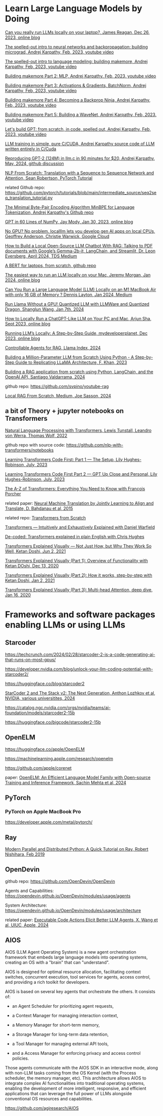 # Learn Large Language Models by Doing

[Can you really run LLMs locally on your laptop?, James Reagan, Dec 26, 2023, online blog](https://jpreagan.com/blog/can-you-really-run-llms-locally-on-your-laptop)

[The spelled-out intro to neural networks and backpropagation: building micrograd, Andrej Karpathy, Feb, 2023, youtube video](https://youtu.be/VMj-3S1tku0)

[The spelled-out intro to language modeling: building makemore, Andrej Karpathy, Feb, 2023, youtube video](https://youtu.be/PaCmpygFfXo)

[Building makemore Part 2: MLP, Andrej Karpathy, Feb, 2023, youtube video](https://youtu.be/PaCmpygFfXo)

[Building makemore Part 3: Activations & Gradients, BatchNorm, Andrej Karpathy, Feb, 2023, youtube video](https://youtu.be/P6sfmUTpUmc)

[Building makemore Part 4: Becoming a Backprop Ninja, Andrej Karpathy, Feb, 2023, youtube video](https://youtu.be/q8SA3rM6ckI)

[Building makemore Part 5: Building a WaveNet, Andrej Karpathy, Feb, 2023, youtube video](https://youtu.be/t3YJ5hKiMQ0)

[Let's build GPT: from scratch, in code, spelled out, Andrej Karpathy, Feb, 2023, youtube video](https://youtu.be/kCc8FmEb1nY)

[LLM training in simple, pure C/CUDA, Andrej Karpathy source code of LLM written entirely in C/Cuda](https://github.com/karpathy/llm.c)

[Reproducing GPT-2 (124M) in llm.c in 90 minutes for $20, Andrej Karpathy, May, 2024, github discussion](https://github.com/karpathy/llm.c/discussions/481)

[NLP From Scratch: Translation with a Sequence to Sequence Network and Attention, Sean Robertson, PyTorch Tutorial](https://pytorch.org/tutorials/intermediate/seq2seq_translation_tutorial.html)

   related Github repo: https://github.com/pytorch/tutorials/blob/main/intermediate_source/seq2seq_translation_tutorial.py

[The Minimal Byte-Pair Encoding Algorithm MinBPE for Language Tokenization, Andrej Karpathy's Github repo](https://github.com/karpathy/minbpe/tree/master)

[GPT in 60 Lines of NumPy, Jay Mody, Jan 30, 2023, online blog](https://jaykmody.com/blog/gpt-from-scratch/)

[No GPU? No problem. localllm lets you develop gen AI apps on local CPUs, Geoffrey Anderson, Christie Warwick, Google Cloud](https://cloud.google.com/blog/products/application-development/new-localllm-lets-you-develop-gen-ai-apps-locally-without-gpus)

[How to Build a Local Open-Source LLM Chatbot With RAG: Talking to PDF documents with Google’s Gemma-2b-it, LangChain, and Streamlit, Dr. Leon Eversberg, April 2024, TDS Medium](https://towardsdatascience.com/how-to-build-a-local-open-source-llm-chatbot-with-rag-f01f73e2a131)

[A BERT for laptops, from scratch, github repo](https://github.com/samvher/bert-for-laptops/blob/main/BERT_for_laptops.ipynb)

[The easiest way to run an LLM locally on your Mac, Jeremy Morgan, Jan 2024, online blog](https://www.jeremymorgan.com/blog/generative-ai/how-to-llm-local-mac-m1/)

[Can You Run a Large Language Model (LLM) Locally on an M1 MacBook Air with only 16 GB of Memory ? Dennis Layton, Jan 2024, Medium](https://medium.com/@dlaytonj2/can-you-run-a-large-language-model-llm-locally-on-an-m1-macbook-air-with-only-16-gb-of-memory-cd9741af27bb)

[Run Llama Without a GPU! Quantized LLM with LLMWare and Quantized Dragon, Shanglun Wang, Jan 7th, 2024](https://hackernoon.com/run-llama-without-a-gpu-quantized-llm-with-llmware-and-quantized-dragon)

[How to Locally Run a ChatGPT-Like LLM on Your PC and Mac, Arjun Sha, Sept 2023, online blog](https://beebom.com/how-run-chatgpt-like-language-model-pc-offline/)

[Running LLM’s Locally: A Step-by-Step Guide, mydeveloperplanet, Dec 2023, online blog](https://mydeveloperplanet.com/2023/12/13/running-llms-locally-a-step-by-step-guide/)

[Controllable Agents for RAG, Llama Index, 2024](https://docs.llamaindex.ai/en/stable/examples/agent/agent_runner/agent_runner_rag_controllable/)

[Building a Million-Parameter LLM from Scratch Using Python - A Step-by-Step Guide to Replicating LLaMA Architecture, F. Khan, 2023](https://levelup.gitconnected.com/building-a-million-parameter-llm-from-scratch-using-python-f612398f06c2)

[Building a RAG application from scratch using Python, LangChain, and the OpenAI API, Santiago Valdarrama, 2024](https://www.youtube.com/watch?v=BrsocJb-fAo)

github repo: https://github.com/svpino/youtube-rag

[Local RAG From Scratch, Medium, Joe Sasson, 2024](https://towardsdatascience.com/local-rag-from-scratch-3afc6d3dea08)

## a bit of Theory + jupyter notebooks on Transformers

[Natural Language Processing with Transformers, Lewis Tunstall, Leandro von Werra, Thomas Wolf, 2022](https://github.com/dimitarpg13/transformers_intro/blob/main/articles_and_books/natural-language-processing-with-transformers-revised-edition-book.pdf)

   github repo with source code: https://github.com/nlp-with-transformers/notebooks

[Learning Transformers Code First: Part 1 — The Setup, Lily Hughes-Robinson, July, 2023](https://towardsdatascience.com/nanogpt-learning-transformers-code-first-part-1-f2044cf5bca0)

[Learning Transformers Code First Part 2 — GPT Up Close and Personal, Lily Hughes-Robinson, July, 2023](https://towardsdatascience.com/learning-transformers-code-first-part-2-gpt-up-close-and-personal-1635b52ae0d7)


[The A-Z of Transformers: Everything You Need to Know with François Porcher](https://towardsdatascience.com/the-a-z-of-transformers-everything-you-need-to-know-c9f214c619ac)
    
related paper: [Neural Machine Translation by Jointly Learning to Align and Translate, D. Bahdanau et al, 2015](https://github.com/dimitarpg13/transformers_intro/blob/main/articles_and_books/NeuralMachineTranslationByJointlyLearningToAlignAndTranslateBahdanau2015.pdf)

related repo: [Transformers from Scratch](https://github.com/FrancoisPorcher/awesome-ai-tutorials/tree/main/NLP/007%20-%20Transformers%20From%20Scratch)

[Transformers — Intuitively and Exhaustively Explained with Daniel Warfield](https://towardsdatascience.com/transformers-intuitively-and-exhaustively-explained-58a5c5df8dbb)

[De-coded: Transformers explained in plain English with Chris Hughes](https://towardsdatascience.com/de-coded-transformers-explained-in-plain-english-877814ba6429)

[Transformers Explained Visually — Not Just How, but Why They Work So Well, Ketan Doshi, Jun 2, 2021](https://towardsdatascience.com/transformers-explained-visually-not-just-how-but-why-they-work-so-well-d840bd61a9d3)

[Transformers Explained Visually (Part 1): Overview of Functionality with Ketan DOshi, Dec 13, 2020](https://towardsdatascience.com/transformers-explained-visually-part-1-overview-of-functionality-95a6dd460452)

[Transformers Explained Visually (Part 2): How it works, step-by-step with Ketan Doshi, Jan 2, 2021](https://towardsdatascience.com/transformers-explained-visually-part-2-how-it-works-step-by-step-b49fa4a64f34)

[Transformers Explained Visually (Part 3): Multi-head Attention, deep dive, Jan 16, 2020](https://towardsdatascience.com/transformers-explained-visually-part-3-multi-head-attention-deep-dive-1c1ff1024853)

# Frameworks and software packages enabling LLMs or using LLMs

## Starcoder

https://techcrunch.com/2024/02/28/starcoder-2-is-a-code-generating-ai-that-runs-on-most-gpus/

https://developer.nvidia.com/blog/unlock-your-llm-coding-potential-with-starcoder2/

https://huggingface.co/blog/starcoder2

[StarCoder 2 and The Stack v2: The Next Generation, Anthon Lozhkov et al, NVIDIA, various universitites, 2024](https://drive.google.com/file/d/17iGn3c-sYNiLyRSY-A85QOzgzGnGiVI3/view)

https://catalog.ngc.nvidia.com/orgs/nvidia/teams/ai-foundation/models/starcoder2-15b

https://huggingface.co/bigcode/starcoder2-15b

## OpenELM

https://huggingface.co/apple/OpenELM

https://machinelearning.apple.com/research/openelm

https://github.com/apple/corenet

paper: [OpenELM: An Efficient Language Model Family with Open-source Training and Inference Framework, Sachin Mehta et al, 2024](https://github.com/dimitarpg13/large_language_models/blob/main/articles/OpenELM-An_Efficient_Language_Model_Family_with_Open-source_Training_and_Inference_Framework_Mehta_2024.pdf)

## PyTorch

### PyTorch on Apple MacBook Pro

https://developer.apple.com/metal/pytorch/

## Ray

[Modern Parallel and Distributed Python: A Quick Tutorial on Ray, Robert Nishihara, Feb 2019](https://towardsdatascience.com/modern-parallel-and-distributed-python-a-quick-tutorial-on-ray-99f8d70369b8)

## OpenDevin

github repo: https://github.com/OpenDevin/OpenDevin

Agents and Capabilities: https://opendevin.github.io/OpenDevin/modules/usage/agents

System Architecture: https://opendevin.github.io/OpenDevin/modules/usage/architecture

related paper: [Executable Code Actions Elicit Better LLM Agents, X. Wang et al, UIUC, Apple, 2024](https://github.com/dimitarpg13/large_language_models/blob/main/articles/Executable_Code_Actions_Elicit_Better_LLM_Agents_Wang_2024.pdf)

## AIOS

AIOS (LLM Agent Operating System) is a new agent orchestration framework that embeds large language models into operating systems, creating an OS with a "brain" that can "understand".

AIOS is designed for optimal resource allocation, facilitating context switches, concurrent execution, tool services for agents, access control, and providing a rich toolkit for developers.

AIOS is based on several key agents that orchestrate the others. It consists of:

* an Agent Scheduler for prioritizing agent requests, 

* a Context Manager for managing interaction context, 

* a Memory Manager for short-term memory, 

* a Storage Manager for long-term data retention, 

* a Tool Manager for managing external API tools, 

* and a Access Manager for enforcing privacy and access control policies.

Those agents communicate with the AIOS SDK in an interactive mode, along with non-LLM tasks coming from the OS Kernel (with the Process scheduler, the memory manager, etc).
This architecture allows AIOS to integrate complex AI functionalities into traditional operating systems, enabling the development of more intelligent, responsive, and efficient applications that can leverage the full power of LLMs alongside conventional OS resources and capabilities.

https://github.com/agiresearch/AIOS


